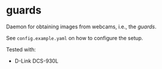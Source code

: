 guards
======

Daemon for obtaining images from webcams, i.e., the *guards*.

See `config.example.yaml` on how to configure the setup.


Tested with:
* D-Link DCS-930L

